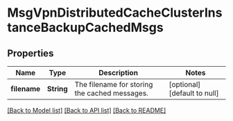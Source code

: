 # MsgVpnDistributedCacheClusterInstanceBackupCachedMsgs

## Properties
Name | Type | Description | Notes
------------ | ------------- | ------------- | -------------
**filename** | **String** | The filename for storing the cached messages. | [optional] [default to null]

[[Back to Model list]](../README.md#documentation-for-models) [[Back to API list]](../README.md#documentation-for-api-endpoints) [[Back to README]](../README.md)


